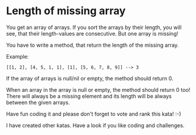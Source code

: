 # Length of missing array

You get an array of arrays.
If you sort the arrays by their length, you will see, that their length-values are consecutive.
But one array is missing!

You have to write a method, that return the length of the missing array.

Example:

`[[1, 2], [4, 5, 1, 1], [1], [5, 6, 7, 8, 9]] --> 3`

If the array of arrays is null/nil or empty, the method should return 0.

When an array in the array is null or empty, the method should return 0 too!
There will always be a missing element and its length will be always between the given arrays.

Have fun coding it and please don't forget to vote and rank this kata! :-)

I have created other katas. Have a look if you like coding and challenges.
